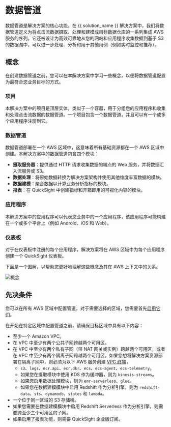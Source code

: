# 数据管道
数据管道是解决方案的核心功能。在 {{ solution_name }} 解决方案中，我们将数据管道定义为将点击流数据摄取、处理和建模成目标数据仓库的一系列集成 AWS 服务的序列。它还被设计为高效可靠地从您的网站和应用程序收集数据到基于 S3 的数据湖中，可以进一步处理、分析和用于其他用例（例如实时监控和推荐）。

## 概念
在创建数据管道之前，您可以在本解决方案中学习一些概念，以便将数据管道配置为最符合您业务目标的方式。

### 项目
本解决方案中的项目是顶层实体，类似于一个容器，用于分组您的应用程序和收集和处理点击流数据的数据管道。一个项目包含一个数据管道，并且可以有一个或多个应用程序注册到它。

### 数据管道
数据管道部署在一个 AWS 区域中，这意味着所有基础资源都在一个 AWS 区域中创建。本解决方案中的数据管道包含四个模块：

- **摄取服务器**：提供通过 HTTP 请求收集数据的端点的 Web 服务，并将数据汇入流服务或 S3。
- **数据处理**：将原始数据转换为解决方案架构并使用其他维度丰富数据的模块。
- **数据建模**：聚合数据以计算业务分析指标的模块。
- **报表**：在 QuickSight 中创建指标和开箱即用的可视化内容的模块。

### 应用程序
本解决方案中的应用程序可以代表您业务中的一个应用程序，该应用程序可能构建在一个或多个平台上（例如 Android、iOS 和 Web）。

### 仪表板
对于在仪表板中注册的每个应用程序，解决方案将在 AWS 区域中为每个应用程序创建一个 QuickSight 仪表板。

下面是一个图解，以帮助您更好地理解这些概念及其在 AWS 上下文中的关系。

![概念](../images/pipe-mgmt/concepts.jpg)

## 先决条件
您可以在所有 AWS 区域中配置管道。对于需要选择的区域，您需要首先[启用它们][可选区域]。

在开始在特定区域中配置管道之前，请确保目标区域中具有以下内容：

- 至少一个 Amazon VPC。
- 在 VPC 中至少有两个公共子网跨越两个可用区。
- 在 VPC 中至少有两个私有子网（带 NAT 网关或实例）跨越两个可用区，或者在 VPC 中至少有两个隔离子网跨越两个可用区。如果您想将解决方案资源部署在隔离子网中，则必须为以下 AWS 服务创建 [VPC 终端][vpc-endpoints]，
    - `s3`、`logs`、`ecr.api`、`ecr.dkr`、`ecs`、`ecs-agent`、`ecs-telemetry`。
    - 如果您在摄取模块中使用 KDS 作为缓冲器，则为 `kinesis-streams`。
    - 如果您启用数据处理模块，则为 `emr-serverless`、`glue`。
    - 如果您在数据建模模块中启用 Redshift 作为分析引擎，则为 `redshift-data`、`sts`、`dynamodb`、`states` 和 `lambda`。
- 一个位于同一区域的 S3 存储桶。
- 如果您需要在数据建模模块中启用 Redshift Serverless 作为分析引擎，则需要跨至少三个可用区的子网。
- 如果启用了报表功能，则需要 QuickSight 企业版订阅。


[可选区域]: https://docs.aws.amazon.com/zh_cn/general/latest/gr/rande-manage.html
[vpc-endpoints]: https://docs.aws.amazon.com/zh_cn/whitepapers/latest/aws-privatelink/what-are-vpc-endpoints.html